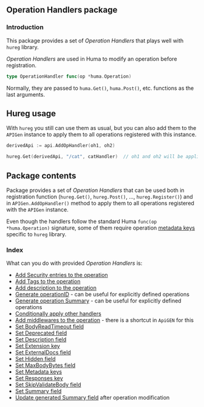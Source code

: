 ## Operation Handlers package

### Introduction

This package provides a set of _Operation Handlers_ that plays well with `hureg` library.

_Operation Handlers_ are used in Huma to modify an operation before registration.

```go
type OperationHandler func(op *huma.Operation)
```

Normally, they are passed to `huma.Get()`, `huma.Post()`, etc. functions as the last arguments.

## Hureg usage

With `hureg` you still can use them as usual, but you can also add them to the `APIGen` instance to apply
them to all operations registered with this instance.

```go
derivedApi := api.AddOpHandler(oh1, oh2)

hureg.Get(derivedApi, "/cat", catHandler)  // oh1 and oh2 will be applied to the operation
```

## Package contents

Package provides a set of _Operation Handlers_ that can be used both in registration function (`hureg.Get()`, 
`hureg.Post()`, ..., `hureg.Register()`) and in `APIGen.AddOpHandler()` method to apply them to all operations
registered with the `APIGen` instance.

Even though the handlers follow the standard Huma `func(op *huma.Operation)` signature, some of them require
operation [metadata keys](./../../../docs/metadata.md) specific to `hureg` library.

### Index

What can you do with provided _Operation Handlers_ is:

- [Add Security entries to the operation](./add_security.go)
- [Add Tags to the operation](./add_tags.go)
- [Add description to the operation](./add_description.go)
- [Generate operationID](./generate_operation_id.go) - can be useful for explicitly defined operations
- [Generate operation Summary](./generate_summary.go) - can be useful for explicitly defined operations
- [Conditionally apply other handlers](./if.go)
- [Add middlewares to the operation](./middlewares.go) - there is a shortcut in `ApiGEN` for this
- [Set BodyReadTimeout field](./set_body_read_timeout.go)
- [Set Deprecated field](./set_deprecated.go)
- [Set Description field](./set_description.go)
- [Set Extension key](./set_extensions_key.go)
- [Set ExternalDocs field](./set_external_docs.go)
- [Set Hidden field](./set_hidden.go)
- [Set MaxBodyBytes field](./set_max_body_bytes.go)
- [Set Metadata keys](./set_metadata_key.go)
- [Set Responses key](./set_response.go)
- [Set SkipValidateBody field](./set_skip_validate_body.go)
- [Set Summary field](./set_summary.go)
- [Update generated Summary field](./update_generated_summary.go) after operation modification